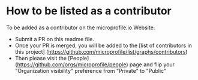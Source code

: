 # How to be listed as a contributor 

To be added as a contributor on the microprofile.io Website:

* Submit a PR on this readme file.
* Once your PR is merged, you will be added to the [list of contributors in this project] (https://github.com/microprofile/list/graphs/contributors)
* Then please visit the [People] (https://github.com/orgs/microprofile/people) page and flip your "Organization visibility" preference from "Private" to "Public"
